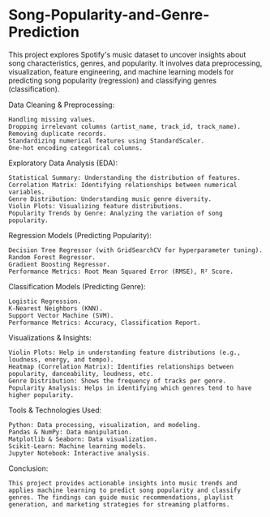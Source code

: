 # Song-Popularity-and-Genre-Prediction
This project explores Spotify's music dataset to uncover insights about song characteristics, genres, and popularity. It involves data preprocessing, visualization, feature engineering, and machine learning models for predicting song popularity (regression) and classifying genres (classification).

Data Cleaning & Preprocessing:

    Handling missing values.
    Dropping irrelevant columns (artist_name, track_id, track_name).
    Removing duplicate records.
    Standardizing numerical features using StandardScaler.
    One-hot encoding categorical columns.

Exploratory Data Analysis (EDA):
    
    Statistical Summary: Understanding the distribution of features.
    Correlation Matrix: Identifying relationships between numerical variables.
    Genre Distribution: Understanding music genre diversity.
    Violin Plots: Visualizing feature distributions.
    Popularity Trends by Genre: Analyzing the variation of song popularity.

Regression Models (Predicting Popularity):
        
    Decision Tree Regressor (with GridSearchCV for hyperparameter tuning).
    Random Forest Regressor.
    Gradient Boosting Regressor.
    Performance Metrics: Root Mean Squared Error (RMSE), R² Score.
            
Classification Models (Predicting Genre):

    Logistic Regression.
    K-Nearest Neighbors (KNN).
    Support Vector Machine (SVM).
    Performance Metrics: Accuracy, Classification Report.

Visualizations & Insights:

    Violin Plots: Help in understanding feature distributions (e.g., loudness, energy, and tempo).
    Heatmap (Correlation Matrix): Identifies relationships between popularity, danceability, loudness, etc.
    Genre Distribution: Shows the frequency of tracks per genre.
    Popularity Analysis: Helps in identifying which genres tend to have higher popularity.

Tools & Technologies Used:

    Python: Data processing, visualization, and modeling.
    Pandas & NumPy: Data manipulation.
    Matplotlib & Seaborn: Data visualization.
    Scikit-Learn: Machine learning models.
    Jupyter Notebook: Interactive analysis.

Conclusion:

    This project provides actionable insights into music trends and applies machine learning to predict song popularity and classify genres. The findings can guide music recommendations, playlist generation, and marketing strategies for streaming platforms.
